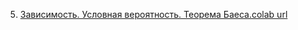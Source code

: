 5. [Зависимость. Условная вероятность. Теорема Баеса.](https://mathmechterver.github.io/terver2021/prac05/prac05.html)[colab url](https://colab.research.google.com/github/mathmechterver/terver2021/blob/master/prac05/prac05.ipynb)
